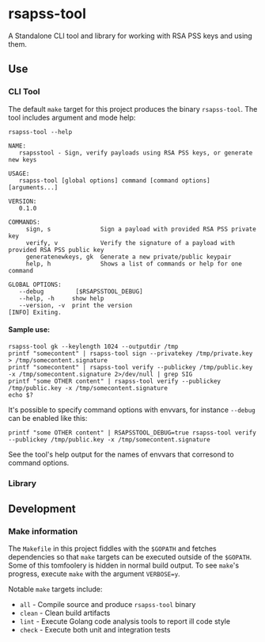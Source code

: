 # rsapss-tool

A Standalone CLI tool and library for working with RSA PSS keys and using them.

## Use

### CLI Tool

The default `make` target for this project produces the binary `rsapss-tool`. The tool includes argument and mode help:

    rsapss-tool --help

    NAME:
       rsapsstool - Sign, verify payloads using RSA PSS keys, or generate new keys

    USAGE:
       rsapss-tool [global options] command [command options] [arguments...]

    VERSION:
       0.1.0

    COMMANDS:
         sign, s              Sign a payload with provided RSA PSS private key
         verify, v            Verify the signature of a payload with provided RSA PSS public key
         generatenewkeys, gk  Generate a new private/public keypair
         help, h              Shows a list of commands or help for one command

    GLOBAL OPTIONS:
       --debug         [$RSAPSSTOOL_DEBUG]
       --help, -h     show help
       --version, -v  print the version
    [INFO] Exiting.

#### Sample use:

    rsapss-tool gk --keylength 1024 --outputdir /tmp
    printf "somecontent" | rsapss-tool sign --privatekey /tmp/private.key > /tmp/somecontent.signature
    printf "somecontent" | rsapss-tool verify --publickey /tmp/public.key -x /tmp/somecontent.signature 2>/dev/null | grep SIG
    printf "some OTHER content" | rsapss-tool verify --publickey /tmp/public.key -x /tmp/somecontent.signature
    echo $?

It's possible to specify command options with envvars, for instance `--debug` can be enabled like this:

    printf "some OTHER content" | RSAPSSTOOL_DEBUG=true rsapss-tool verify --publickey /tmp/public.key -x /tmp/somecontent.signature

See the tool's help output for the names of envvars that corresond to command options.

### Library

## Development

### Make information

The `Makefile` in this project fiddles with the `$GOPATH` and fetches dependencies so that `make` targets can be executed outside of the `$GOPATH`. Some of this tomfoolery is hidden in normal build output. To see `make`'s progress, execute `make` with the argument `VERBOSE=y`.

Notable `make` targets include:

 * `all` - Compile source and produce `rsapss-tool` binary
 * `clean` - Clean build artifacts
 * `lint` - Execute Golang code analysis tools to report ill code style
 * `check` - Execute both unit and integration tests
